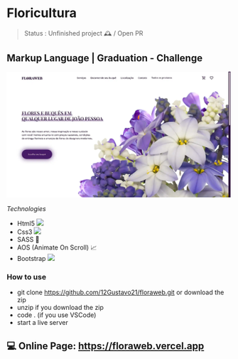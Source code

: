 # Floricultura

> Status : Unfinished project 🕰️ / Open PR

## Markup Language | Graduation - Challenge

<img width ='800px' src ='./assets/img/home-print.webp' />

_Technologies_

- Html5 <img width="15px" src="https://cdn-icons-png.flaticon.com/512/4943/4943029.webp" />
- Css3 <img width="15px" src="https://cdn-icons-png.flaticon.com/512/732/732190.webp" />
- SASS 🎨
- AOS (Animate On Scroll) 📈
- Bootstrap <img width="15px" src="https://cdn-icons-png.flaticon.com/512/5968/5968672.webp" />

### How to use

- git clone https://github.com/12Gustavo21/floraweb.git or download the zip
- unzip if you download the zip
- code . (if you use VSCode)
- start a live server

## 💻 Online Page: https://floraweb.vercel.app
